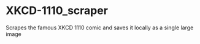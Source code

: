 # XKCD-1110_scraper
Scrapes the famous XKCD 1110 comic and saves it locally as a single large image
